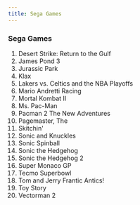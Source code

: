```yaml
---
title: Sega Games
---
```


### Sega Games

<ol>
<li>Desert Strike: Return to the Gulf</li>
<li>James Pond 3</li>
<li>Jurassic Park</li>
<li>Klax</li>
<li>Lakers vs. Celtics and the NBA Playoffs</li>
<li>Mario Andretti Racing</li>
<li>Mortal Kombat II</li>
<li>Ms. Pac-Man</li>
<li>Pacman 2 The New Adventures</li>
<li>Pagemaster, The</li>
<li>Skitchin'</li>
<li>Sonic and Knuckles</li>
<li>Sonic Spinball</li>
<li>Sonic the Hedgehog</li>
<li>Sonic the Hedgehog 2</li>
<li>Super Monaco GP</li>
<li>Tecmo Superbowl</li>
<li>Tom and Jerry Frantic Antics!</li>
<li>Toy Story</li>
<li>Vectorman 2</li>
</ol>
